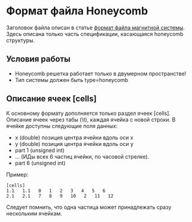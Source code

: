 # Формат файла Honeycomb

Заголовок файла описан в статье [формат файла магнитной системы](https://github.com/uyras/partsEngine/wiki/%D0%A4%D0%BE%D1%80%D0%BC%D0%B0%D1%82-%D1%84%D0%B0%D0%B9%D0%BB%D0%B0-%D0%BC%D0%B0%D0%B3%D0%BD%D0%B8%D1%82%D0%BD%D0%BE%D0%B9-%D1%81%D0%B8%D1%81%D1%82%D0%B5%D0%BC%D1%8B).
Здесь описана только часть спецификации, касающаяся honeycomb структуры.

## Условия работы
* Honeycomb решетка работает только в двумерном пространстве!
* Тип системы должен быть type=honeycomb

## Описание ячеек [cells]
К основному формату дополняется только раздел ячеек [cells].
Описание ячеек через табы (\t), каждая ячейка с новой строки.
В ячейке доступны следующие поля данных:
* x (double) позиция центра ячейки вдоль оси x
* y (double) позиция центра ячейки вдоль оси y
* part 1 (unsigned int)
* ... (ИДы всех 6 частиц ячейки, по часовой стрелке).
* part 6 (unsigned int)

Пример:
```
[cells]
1.1   1.1   0   1   2   3   4   5   6
2.1   2.1   7   8   9   10   2   11   12
```

Следует помнить, что одна частица может принадлежать сразу нескольким ячейкам.    